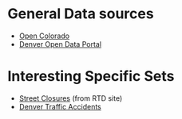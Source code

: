 # General Data sources
* [Open Colorado](http://data.opencolorado.org/)
* [Denver Open Data Portal](http://data.denvergov.org/)

# Interesting Specific Sets
* [Street Closures](http://www.rtd-fastracks.com/ep3_26) (from RTD site)
* [Denver Traffic Accidents](http://data.denvergov.org/dataset/city-and-county-of-denver-traffic-accidents)

